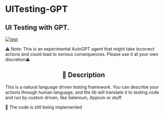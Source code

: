 # UITesting-GPT
UI Testing with GPT.
--- 
[![test](https://github.com/richardyc/chrome-gpt/actions/workflows/tests.yml/badge.svg)](https://github.com/richardyc/chrome-gpt/actions/workflows/tests.yml) 

⚠️ Note: This is an experimental AutoGPT agent that might take incorrect actions and could lead to serious consequences. Please use it at your own discretion⚠️

<h2 align="center"> 🔮 Description </h2>
This is a natural language driven testing framework. You can describe your actions through human language, and the lib will translate it to testing code and run by custom driven, like Selenium, Appium or stuff.
    
👷 The code is still being implemented





